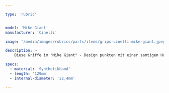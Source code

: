 ```yaml
---

type: 'rubric'


model: 'Mike Giant'
manufacturer: 'Cinelli'

image: '/media/images/rubrics/parts/items/grips-cinelli-mike-giant.jpeg'

description: >
    Diese Griffe im "Mike Giant" - Design punkten mit einer samtigen Haptik und Fixierringen aus Metall.

specs:
  - material: 'Synthetikband'
  - length: '129mm'
  - internal-diameter: '22,4mm'

---
```

